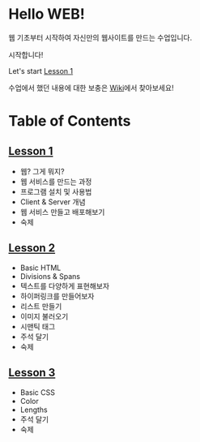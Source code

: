 # Hello __WEB__!

웹 기초부터 시작하여 자신만의 웹사이트를 만드는 수업입니다.

시작합니다!

Let's start [Lesson 1](https://gitlab.com/tech_bridge/web/tree/master/lesson1)

수업에서 했던 내용에 대한 보충은 [Wiki](https://gitlab.com/tech_bridge/web/wikis/home)에서 찾아보세요!


# Table of Contents

## [Lesson 1](https://gitlab.com/tech_bridge/web/tree/master/lesson1)

- 웹? 그게 뭐지?
- 웹 서비스를 만드는 과정
- 프로그램 설치 및 사용법
- Client &amp; Server 개념
- 웹 서비스 만들고 배포해보기
- 숙제


## [Lesson 2](https://gitlab.com/tech_bridge/web/tree/master/lesson2)

- Basic HTML
- Divisions &amp; Spans
- 텍스트를 다양하게 표현해보자
- 하이퍼링크를 만들어보자
- 리스트 만들기
- 이미지 불러오기
- 시맨틱 태그
- 주석 달기
- 숙제

## [Lesson 3](https://gitlab.com/tech_bridge/web/tree/master/lesson3)

- Basic CSS
- Color
- Lengths
- 주석 달기
- 숙제
